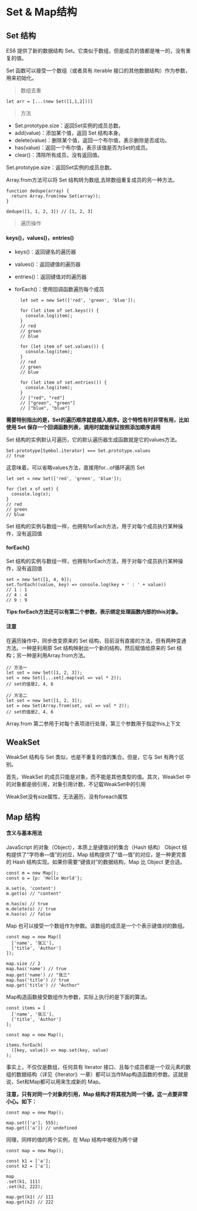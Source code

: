 # Set & Map结构

## Set 结构

ES6 提供了新的数据结构 Set。它类似于数组，但是成员的值都是唯一的，没有重复的值。

Set 函数可以接受一个数组（或者具有 iterable 接口的其他数据结构）作为参数，用来初始化。

> 数组去重

	let arr = [...(new Set([1,1,2]))]

> 方法

- Set.prototype.size：返回Set实例的成员总数。
- add(value)：添加某个值，返回 Set 结构本身。
- delete(value)：删除某个值，返回一个布尔值，表示删除是否成功。
- has(value)：返回一个布尔值，表示该值是否为Set的成员。
- clear()：清除所有成员，没有返回值。

Set.prototype.size：返回Set实例的成员总数。

Array.from方法可以将 Set 结构转为数组,去除数组重复成员的另一种方法。

	function dedupe(array) {
	  return Array.from(new Set(array));
	}
	
	dedupe([1, 1, 2, 3]) // [1, 2, 3]

> 遍历操作

#### keys()，values()，entries()

- keys()：返回键名的遍历器
- values()：返回键值的遍历器
- entries()：返回键值对的遍历器
- forEach()：使用回调函数遍历每个成员

		let set = new Set(['red', 'green', 'blue']);
		
		for (let item of set.keys()) {
		  console.log(item);
		}
		// red
		// green
		// blue
		
		for (let item of set.values()) {
		  console.log(item);
		}
		// red
		// green
		// blue
		
		for (let item of set.entries()) {
		  console.log(item);
		}
		// ["red", "red"]
		// ["green", "green"]
		// ["blue", "blue"]

**需要特别指出的是，Set的遍历顺序就是插入顺序。这个特性有时非常有用，比如使用 Set 保存一个回调函数列表，调用时就能保证按照添加顺序调用**

Set 结构的实例默认可遍历，它的默认遍历器生成函数就是它的values方法。

	Set.prototype[Symbol.iterator] === Set.prototype.values
	// true

这意味着，可以省略values方法，直接用for...of循环遍历 Set

	let set = new Set(['red', 'green', 'blue']);
	
	for (let x of set) {
	  console.log(x);
	}
	// red
	// green
	// blue

Set 结构的实例与数组一样，也拥有forEach方法，用于对每个成员执行某种操作，没有返回值

#### forEach()

Set 结构的实例与数组一样，也拥有forEach方法，用于对每个成员执行某种操作，没有返回值

	set = new Set([1, 4, 9]);
	set.forEach((value, key) => console.log(key + ' : ' + value))
	// 1 : 1
	// 4 : 4
	// 9 : 9

**Tips:forEach方法还可以有第二个参数，表示绑定处理函数内部的this对象。**

#### 注意

在遍历操作中，同步改变原来的 Set 结构，目前没有直接的方法，但有两种变通方法。一种是利用原 Set 结构映射出一个新的结构，然后赋值给原来的 Set 结构；另一种是利用Array.from方法。

	// 方法一
	let set = new Set([1, 2, 3]);
	set = new Set([...set].map(val => val * 2));
	// set的值是2, 4, 6
	
	// 方法二
	let set = new Set([1, 2, 3]);
	set = new Set(Array.from(set, val => val * 2));
	// set的值是2, 4, 6

Array.from 第二参用于对每个表项进行处理，第三个参数用于指定this上下文

## WeakSet

WeakSet 结构与 Set 类似，也是不重复的值的集合。但是，它与 Set 有两个区别。

首先，WeakSet 的成员只能是对象，而不能是其他类型的值。其次，WeakSet 中的对象都是弱引用，对象引用计数，不记载WeakSet中的引用

WeakSet没有size属性，无法遍历，没有foreach属性


## Map 结构

#### 含义与基本用法

JavaScript 的对象（Object），本质上是键值对的集合（Hash 结构） Object 结构提供了“字符串—值”的对应，Map 结构提供了“值—值”的对应，是一种更完善的 Hash 结构实现。如果你需要“键值对”的数据结构，Map 比 Object 更合适。

	const m = new Map();
	const o = {p: 'Hello World'};
	
	m.set(o, 'content')
	m.get(o) // "content"
	
	m.has(o) // true
	m.delete(o) // true
	m.has(o) // false

Map 也可以接受一个数组作为参数。该数组的成员是一个个表示键值对的数组。

	const map = new Map([
	  ['name', '张三'],
	  ['title', 'Author']
	]);
	
	map.size // 2
	map.has('name') // true
	map.get('name') // "张三"
	map.has('title') // true
	map.get('title') // "Author"

Map构造函数接受数组作为参数，实际上执行的是下面的算法。

	const items = [
	  ['name', '张三'],
	  ['title', 'Author']
	];
	
	const map = new Map();
	
	items.forEach(
	  ([key, value]) => map.set(key, value)
	);

事实上，不仅仅是数组，任何具有 Iterator 接口、且每个成员都是一个双元素的数组的数据结构（详见《Iterator》一章）都可以当作Map构造函数的参数。这就是说，Set和Map都可以用来生成新的 Map。

**注意，只有对同一个对象的引用，Map 结构才将其视为同一个键。这一点要非常小心。如下：**

	const map = new Map();
	
	map.set(['a'], 555);
	map.get(['a']) // undefined

同理，同样的值的两个实例，在 Map 结构中被视为两个键

	const map = new Map();
	
	const k1 = ['a'];
	const k2 = ['a'];
	
	map
	.set(k1, 111)
	.set(k2, 222);
	
	map.get(k1) // 111
	map.get(k2) // 222










